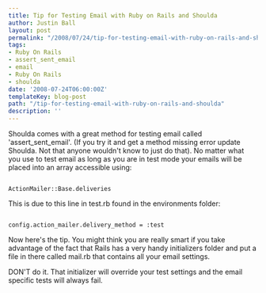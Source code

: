 ```yaml
---
title: Tip for Testing Email with Ruby on Rails and Shoulda
author: Justin Ball
layout: post
permalink: "/2008/07/24/tip-for-testing-email-with-ruby-on-rails-and-shoulda/"
tags:
- Ruby On Rails
- assert_sent_email
- email
- Ruby On Rails
- shoulda
date: '2008-07-24T06:00:00Z'
templateKey: blog-post
path: "/tip-for-testing-email-with-ruby-on-rails-and-shoulda"
description: ''
---
```


Shoulda comes with a great method for testing email called 'assert_sent_email'.  (If you try it and get a method missing error update Shoulda.  Not that anyone wouldn't know to just do that).  No matter what you use to test email as long as you are in test mode your emails will be placed into an array accessible using:
<pre><code class="ruby">
ActionMailer::Base.deliveries
</pre></code>

This is due to this line in test.rb found in the environments folder:
<pre><code class="ruby">
config.action_mailer.delivery_method = :test
</pre></code>

Now here's the tip.  You might think you are really smart if you take advantage of the fact that Rails has a very handy initializers folder and put a file in there called mail.rb that contains all your email settings.

DON'T do it.  That initializer will override your test settings and the email specific tests will always fail.
